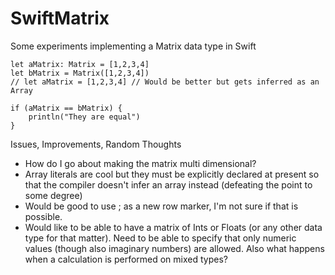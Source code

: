 SwiftMatrix
===========

Some experiments implementing a Matrix data type in Swift

	let aMatrix: Matrix = [1,2,3,4]
	let bMatrix = Matrix([1,2,3,4])
	// let aMatrix = [1,2,3,4] // Would be better but gets inferred as an Array
	
	if (aMatrix == bMatrix) {
		println("They are equal")
	}

Issues, Improvements, Random Thoughts
- How do I go about making the matrix multi dimensional?
- Array literals are cool but they must be explicitly declared at present so that the compiler doesn't infer an array instead (defeating the point to some degree)
- Would be good to use ; as a new row marker, I'm not sure if that is possible.
- Would like to be able to have a matrix of Ints or Floats (or any other data type for that matter). Need to be able to specify that only numeric values (though also imaginary numbers) are allowed. Also what happens when a calculation is performed on mixed types?
